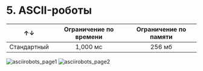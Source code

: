 ﻿# 5. ASCII-роботы

| &uarr;&darr; | Ограничение по времени | Ограничение по памяти |
|:------------:|:----------------------:|:---------------------:|
| Стандартный  | 1,000 мс               | 256 мб                |

![asciirobots_page1](https://github.com/user-attachments/assets/4c7f09bc-a151-4a16-8e01-dd447e4f33a2)
![asciirobots_page2](https://github.com/user-attachments/assets/47782671-a76b-4c08-a3f1-c2c1a4e1aa24)
